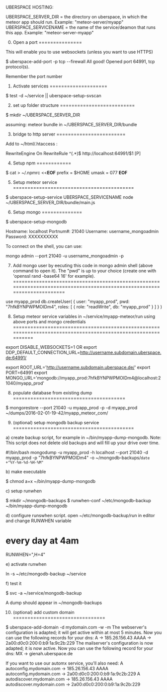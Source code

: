 UBERSPACE HOSTING:

UBERSPACE_SERVER_DIR = the directory on uberspace, in which the meteor app should run. Example: "meteor-server/myapp"
UBERSPACE_SERVICENAME = the name of the service/deamon that runs this app. Example: "meteor-server-myapp"


0. Open a port
===============

This will enable you to use websockets (unless you want to use HTTPS)

$ uberspace-add-port -p tcp --firewall
All good! Opened port 64991, tcp protocol(s).

Remember the port number

1. Activate services
====================

$ test -d ~/service || uberspace-setup-svscan 

2. set up folder structure
==========================

$ mkdir ~/UBERSPACE_SERVER_DIR

assuming: meteor bundle in ~/UBERSPACE_SERVER_DIR/bundle

3. bridge to http server
========================

Add to ~/html/.htaccess :

RewriteEngine On
RewriteRule ^(.*)$ http://localhost:64991/$1 [P]

4. Setup npm
============

$ cat > ~/.npmrc <<__EOF__
prefix = $HOME
umask = 077
__EOF__

5. Setup meteor service
==========================================

$ uberspace-setup-service UBERSPACE_SERVICENAME node ~/UBERSPACE_SERVER_DIR/bundle/main.js 

6. Setup mongo
==============

$ uberspace-setup-mongodb 

Hostname: localhost
Portnum#: 21040
Username: username_mongoadmin
Password: XXXXXXXXXX


To connect on the shell, you can use:

mongo admin --port 21040 -u username_mongoadmin -p

7. Add mongo user by eecuting this code in mongo admin shell (above command to open it). The "pwd" is up to your choice (create one with 'openssl rand -base64 16' for example).
========================================================================================================================

use myapp_prod
db.createUser(
    {
      user: "myapp_prod",
      pwd: "7hfkBYNPWPMOIDm4",
      roles: [
         { role: "readWrite", db: "myapp_prod" }
      ]
    }
)

8. Setup meteor service variables in ~/service/myapp-meteor/run using above ports and mongo credentials
=============================================================================================================

export DISABLE_WEBSOCKETS=1
OR
export DDP_DEFAULT_CONNECTION_URL=http://username.subdomain.uberspace.de:64991/

export ROOT_URL='http://username.subdomain.uberspace.de/'
export PORT=64991
export MONGO_URL='mongodb://myapp_prod:7hfkBYNPWPMOIDm4@localhost:21040/myapp_prod'

8. populate database from existing dump
=======================================

$ mongorestore --port 21040 -u myapp_prod -p -d myapp_prod  ~/dumps/2016-02-01-19-42/myapp_meteor_com/

9. (optional) setup mongodb backup service
==========================================

a) create backup script, for example in ~/bin/myapp-dump-mongodb. Note: This script does not delete old backups and will fill up your drive over time.

#!/bin/bash
mongodump -u myapp_prod -h localhost --port 21040 -d myapp_prod -p "7hfkBYNPWPMOIDm4" -o ~/mongodb-backups/`date +"%Y-%m-%d-%H-%M"`

b) make executable

$ chmod a+x ~/bin/myapp-dump-mongodb

c) setup runwhen

$ mkdir ~/mongodb-backups
$ runwhen-conf ~/etc/mongodb-backup ~/bin/myapp-dump-mongodb

d) configure runswhen script. open ~/etc/mongodb-backup/run in editor and change RUNWHEN variable

# every day at 4am
RUNWHEN=",H=4"

e) activate runwhen

ln -s ~/etc/mongodb-backup ~/service

f) test it

$ svc -a ~/service/mongodb-backup

A dump should appear in ~/mongodb-backups

10. (optional) add custom domain
================================

$  uberspace-add-domain -d mydomain.com -w -m
The webserver's configuration is adapted; it will get active within at most 5 minutes.
Now you can use the following records for your dns:
  A -> 185.26.156.43
  AAAA -> 2a00:d0c0:200:0:b9:1a:9c2b:229
The mailserver's configuration is now adapted; it is now active.
Now you can use the following record for your dns:
  MX -> gienah.uberspace.de

If you want to use our automx service, you'll also need:
  A autoconfig.mydomain.com -> 185.26.156.43
  AAAA autoconfig.mydomain.com -> 2a00:d0c0:200:0:b9:1a:9c2b:229
  A autodiscover.mydomain.com -> 185.26.156.43
  AAAA autodiscover.mydomain.com -> 2a00:d0c0:200:0:b9:1a:9c2b:229
  